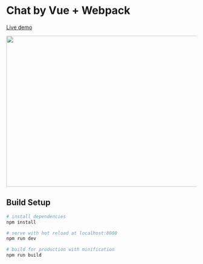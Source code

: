 # Chat by Vue + Webpack

[Live demo](http://coffcer.github.io/vue-chat/)

<img width="600" height="400" src="https://github.com/Coffcer/vue-chat/blob/vuex/intro.jpg">

## Build Setup

``` bash
# install dependencies
npm install

# serve with hot reload at localhost:8080
npm run dev

# build for production with minification
npm run build
```
